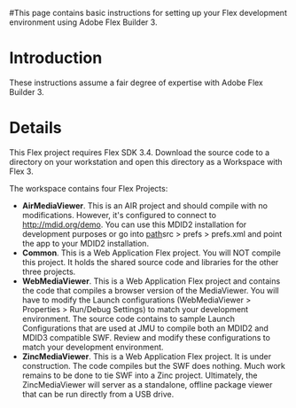 #This page contains basic instructions for setting up your Flex development environment using Adobe Flex Builder 3.

# Introduction #

These instructions assume a fair degree of expertise with Adobe Flex Builder 3.


# Details #

This Flex project requires Flex SDK 3.4. Download the source code to a directory on your workstation and open this directory as a Workspace with Flex 3.

The workspace contains four Flex Projects:
  * **AirMediaViewer**. This is an AIR project and should compile with no modifications. However, it's configured to connect to http://mdid.org/demo. You can use this MDID2 installation for development purposes or go into [path](source.md)src > prefs > prefs.xml and point the app to your MDID2 installation.
  * **Common**. This is a Web Application Flex project. You will NOT compile this project. It holds the shared source code and libraries for the other three projects.
  * **WebMediaViewer**. This is a Web Application Flex project and contains the code that compiles a browser version of the MediaViewer. You will have to modify the Launch configurations (WebMediaViewer > Properties > Run/Debug Settings) to match your development environment. The source code contains to sample Launch Configurations that are used at JMU to compile both an MDID2 and MDID3 compatible SWF. Review and modify these configurations to match your development environment.
  * **ZincMediaViewer**. This is a Web Application Flex project. It is under construction. The code compiles but the SWF does nothing. Much work remains to be done to tie SWF into a Zinc project. Ultimately, the ZincMediaViewer will server as a standalone, offline package viewer that can be run directly from a USB drive.